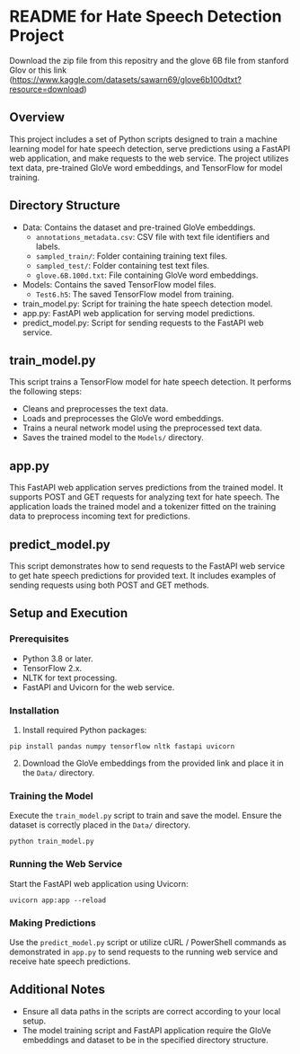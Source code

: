 # README for Hate Speech Detection Project
Download the zip file from this repositry and the glove 6B file from stanford Glov or this link (https://www.kaggle.com/datasets/sawarn69/glove6b100dtxt?resource=download)

## Overview
This project includes a set of Python scripts designed to train a machine learning model for hate speech detection, serve predictions using a FastAPI web application, and make requests to the web service. The project utilizes text data, pre-trained GloVe word embeddings, and TensorFlow for model training.

## Directory Structure

- Data: Contains the dataset and pre-trained GloVe embeddings.
  - `annotations_metadata.csv`: CSV file with text file identifiers and labels.
  - `sampled_train/`: Folder containing training text files.
  - `sampled_test/`: Folder containing test text files.
  - `glove.6B.100d.txt`: File containing GloVe word embeddings.
- Models: Contains the saved TensorFlow model files.
  - `Test6.h5`: The saved TensorFlow model from training.
- train_model.py: Script for training the hate speech detection model.
- app.py: FastAPI web application for serving model predictions.
- predict_model.py: Script for sending requests to the FastAPI web service.

## train_model.py

This script trains a TensorFlow model for hate speech detection. It performs the following steps:
- Cleans and preprocesses the text data.
- Loads and preprocesses the GloVe word embeddings.
- Trains a neural network model using the preprocessed text data.
- Saves the trained model to the `Models/` directory.

## app.py

This FastAPI web application serves predictions from the trained model. It supports POST and GET requests for analyzing text for hate speech. The application loads the trained model and a tokenizer fitted on the training data to preprocess incoming text for predictions.

## predict_model.py

This script demonstrates how to send requests to the FastAPI web service to get hate speech predictions for provided text. It includes examples of sending requests using both POST and GET methods.

## Setup and Execution

### Prerequisites
- Python 3.8 or later.
- TensorFlow 2.x.
- NLTK for text processing.
- FastAPI and Uvicorn for the web service.

### Installation
1. Install required Python packages:
```shell
pip install pandas numpy tensorflow nltk fastapi uvicorn
```
2. Download the GloVe embeddings from the provided link and place it in the `Data/` directory.

### Training the Model
Execute the `train_model.py` script to train and save the model. Ensure the dataset is correctly placed in the `Data/` directory.

```shell
python train_model.py
```

### Running the Web Service
Start the FastAPI web application using Uvicorn:

```shell
uvicorn app:app --reload
```

### Making Predictions
Use the `predict_model.py` script or utilize cURL / PowerShell commands as demonstrated in `app.py` to send requests to the running web service and receive hate speech predictions.

## Additional Notes
- Ensure all data paths in the scripts are correct according to your local setup.
- The model training script and FastAPI application require the GloVe embeddings and dataset to be in the specified directory structure.
